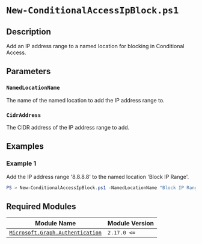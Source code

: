 # `New-ConditionalAccessIpBlock.ps1`

## Description

Add an IP address range to a named location for blocking in Conditional Access.

## Parameters

### `NamedLocationName`

The name of the named location to add the IP address range to.

### `CidrAddress`

The CIDR address of the IP address range to add.

## Examples

### Example 1

Add the IP address range '8.8.8.8' to the named location 'Block IP Range'.

```powershell
PS > New-ConditionalAccessIpBlock.ps1 -NamedLocationName "Block IP Range" -CidrAddress @("8.8.8.8/32")
```

## Required Modules

| Module Name | Module Version |
| --- | --- |
| [`Microsoft.Graph.Authentication`](https://www.powershellgallery.com/packages/Microsoft.Graph.Authentication) | `2.17.0 <=` |
